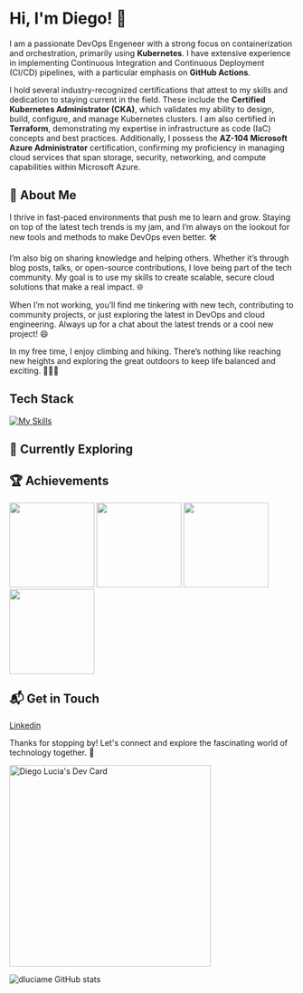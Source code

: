 # Hi, I'm Diego! 👋

I am a passionate DevOps Engeneer with a strong focus on containerization and orchestration, primarily using **Kubernetes**. I have extensive experience in implementing Continuous Integration and Continuous Deployment (CI/CD) pipelines, with a particular emphasis on **GitHub Actions**. 

I hold several industry-recognized certifications that attest to my skills and dedication to staying current in the field. These include the **Certified Kubernetes Administrator (CKA)**, which validates my ability to design, build, configure, and manage Kubernetes clusters. I am also certified in **Terraform**, demonstrating my expertise in infrastructure as code (IaC) concepts and best practices. Additionally, I possess the **AZ-104 Microsoft Azure Administrator** certification, confirming my proficiency in managing cloud services that span storage, security, networking, and compute capabilities within Microsoft Azure.

## 🚀 About Me

I thrive in fast-paced environments that push me to learn and grow. Staying on top of the latest tech trends is my jam, and I’m always on the lookout for new tools and methods to make DevOps even better. 🛠️

I’m also big on sharing knowledge and helping others. Whether it’s through blog posts, talks, or open-source contributions, I love being part of the tech community. My goal is to use my skills to create scalable, secure cloud solutions that make a real impact. 🌐

When I’m not working, you’ll find me tinkering with new tech, contributing to community projects, or just exploring the latest in DevOps and cloud engineering. Always up for a chat about the latest trends or a cool new project! 😄

In my free time, I enjoy climbing and hiking. There’s nothing like reaching new heights and exploring the great outdoors to keep life balanced and exciting. 🧗‍♂️🌲

## Tech Stack
[![My Skills](https://skillicons.dev/icons?i=azure,kubernetes,linux,terraform,githubactions,github,grafana,vscode)](https://skillicons.dev)

## 🌱 Currently Exploring

 ## 🏆 Achievements

<img
  src="https://images.credly.com/size/340x340/images/8b8ed108-e77d-4396-ac59-2504583b9d54/cka_from_cncfsite__281_29.png"
  alt=""
  onclick="window.open('https://www.credly.com/badges/270b5c0c-2afb-4698-aa8a-1e5cb045f6f0/public_url', '_blank');"
  style="cursor: pointer; width: 150px; height: 150px;">
<img src="https://images.credly.com/images/85b9cfc4-257a-4742-878c-4f7ab4a2631b/image.png" alt=""
  onclick="window.open('https://www.credly.com/badges/875b015e-ae5e-4d84-8fd0-70baa119b0a7/public_url', '_blank');"
  style="cursor: pointer; width: 150px; height: 150px;">
<img
  src="https://learn.microsoft.com/en-us/media/learn/certification/badges/microsoft-certified-associate-badge.svg?branch=main"
  alt=""
  onclick="window.open('https://learn.microsoft.com/api/credentials/share/en-us/DiegoLuciaMenendez-1275/80034600145834D3?sharingId=C2D0E926695783CB', '_blank');"
  style="cursor: pointer; width: 150px; height: 150px;">
<img src="https://images.credly.com/size/340x340/images/89efc3e7-842b-4790-b09b-9ea5efc71ec3/image.png" alt=""
  onclick="window.open('https://www.credly.com/badges/7809e7aa-d669-4338-9bd4-90a486445f0d/public_url', '_blank');"
  style="cursor: pointer; width: 150px; height: 150px;">
  
## 📬 Get in Touch

[Linkedin](www.linkedin.com/in/diegolucia)

Thanks for stopping by! Let's connect and explore the fascinating world of technology together. 🚀

<a href="https://app.daily.dev/dluciame"><img src="https://api.daily.dev/devcards/v2/iwg4HxoQUjyWWRi9bfSNX.png?type=default&r=fbo" width="356" alt="Diego Lucia's Dev Card"/></a>

![dluciame GitHub stats](https://github-readme-stats.vercel.app/api?username=dluciame&count_private=true)

